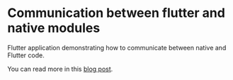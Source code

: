 # Communication between flutter and native modules

Flutter application demonstrating how to communicate between native and Flutter code.

You can read more in this [blog post](https://github.com/RafaO/FlutterNativeCommunication.git).
